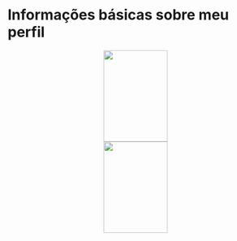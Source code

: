 <h1>Informações básicas sobre meu perfil</h1>
<div align="center">
  <a href="https://github.com/pedro-barreto">
  <img width="50%" height="180em" src="https://github-readme-stats.vercel.app/api?username=pedro-barreto&show_icons=true&theme=dark&include_all_commits=true&count_private=true"/>
  <img width="50%" height="180em" src="https://github-readme-stats.vercel.app/api/top-langs/?username=pedro-barreto&layout=compact&langs_count=7&theme=dark"/>
</div>

